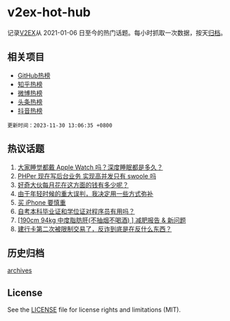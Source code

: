 # v2ex-hot-hub

 记录[V2EX](https://www.v2ex.com/)从 2021-01-06 日至今的热门话题。每小时抓取一次数据，按天[归档](archives)。
 
 ## 相关项目

- [GitHub热榜](https://github.com/snaildev/github-hot-hub)
- [知乎热榜](https://github.com/snaildev/zhihu-hot-hub)
- [微博热榜](https://github.com/snaildev/weibo-hot-hub)
- [头条热榜](https://github.com/snaildev/toutiao-hot-hub)
- [抖音热榜](https://github.com/snaildev/douyin-hot-hub)


 `更新时间：2023-11-30 13:06:35 +0800`

## 热议话题

1. [大家睡觉都戴 Apple Watch 吗？深度睡眠都是多久？](https://www.v2ex.com/t/996242)
1. [PHPer 现在写后台业务 实现高并发只有 swoole 吗](https://www.v2ex.com/t/996296)
1. [好奇大伙每月花在这方面的钱有多少呢？](https://www.v2ex.com/t/996421)
1. [由于年轻时候的重大误判，我决定用一些方式弥补](https://www.v2ex.com/t/996449)
1. [买 iPhone 要慎重](https://www.v2ex.com/t/996248)
1. [自考本科毕业证和学位证对程序员有用吗？](https://www.v2ex.com/t/996290)
1. [[190cm 94kg 中度脂肪肝(不抽烟不喝酒) ] 减肥报告 & 新问题](https://www.v2ex.com/t/996422)
1. [建行卡第二次被限制交易了，反诈到底是在反什么东西？](https://www.v2ex.com/t/996410)

## 历史归档

[archives](archives)

## License

See the [LICENSE](LICENSE) file for license rights and limitations (MIT).

